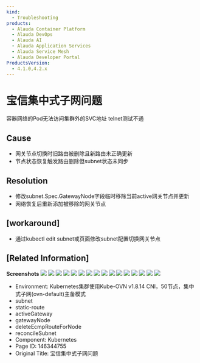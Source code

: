 ```yaml
---
kind:
  - Troubleshooting
products:
  - Alauda Container Platform
  - Alauda DevOps
  - Alauda AI
  - Alauda Application Services
  - Alauda Service Mesh
  - Alauda Developer Portal
ProductsVersion:
  - 4.1.0,4.2.x
---
```

<!-- A type of document that involves encountering a fault, diagnosing it, performing root cause analysis, and providing solutions. -->

# 宝信集中式子网问题

容器网络的Pod无法访问集群外的SVC地址 telnet测试不通

## Cause
- 网关节点切换时旧路由被删除且新路由未正确更新
- 节点状态恢复触发路由删除但subnet状态未同步

## Resolution
- 修改subnet.Spec.GatewayNode字段临时移除当前active网关节点并更新
- 网络恢复后重新添加被移除的网关节点

## [workaround]
- 通过kubectl edit subnet或页面修改subnet配置切换网关节点

## [Related Information]
**Screenshots**
![](assets/bao-xin-ji-zhong-shi-zi-wang-wen-ti/image2023-4-24_14-52-15.png)
![](assets/bao-xin-ji-zhong-shi-zi-wang-wen-ti/image2023-4-24_14-12-0.png)
![](assets/bao-xin-ji-zhong-shi-zi-wang-wen-ti/image2023-4-24_14-12-11.png)
![](assets/bao-xin-ji-zhong-shi-zi-wang-wen-ti/image2023-4-24_14-12-15.png)
![](assets/bao-xin-ji-zhong-shi-zi-wang-wen-ti/image2023-4-24_14-13-10.png)
![](assets/bao-xin-ji-zhong-shi-zi-wang-wen-ti/image2023-4-24_14-13-18.png)
![](assets/bao-xin-ji-zhong-shi-zi-wang-wen-ti/image2023-4-24_14-50-42.png)
![](assets/bao-xin-ji-zhong-shi-zi-wang-wen-ti/image2023-4-24_14-51-22.png)
![](assets/bao-xin-ji-zhong-shi-zi-wang-wen-ti/image2023-4-24_14-54-31.png)
![](assets/bao-xin-ji-zhong-shi-zi-wang-wen-ti/image2023-4-24_14-53-18.png)
![](assets/bao-xin-ji-zhong-shi-zi-wang-wen-ti/image2023-4-24_14-53-34.png)
![](assets/bao-xin-ji-zhong-shi-zi-wang-wen-ti/image2023-4-24_14-53-41.png)
![](assets/bao-xin-ji-zhong-shi-zi-wang-wen-ti/image2023-4-24_14-55-4.png)
![](assets/bao-xin-ji-zhong-shi-zi-wang-wen-ti/image2023-4-24_14-56-12.png)
![](assets/bao-xin-ji-zhong-shi-zi-wang-wen-ti/image2023-4-24_14-57-42.png)
![](assets/bao-xin-ji-zhong-shi-zi-wang-wen-ti/image2023-4-24_15-0-16.png)
- Environment: Kubernetes集群使用Kube-OVN v1.8.14 CNI，50节点，集中式子网(ovn-default)主备模式
- subnet
- static-route
- activeGateway
- gatewayNode
- deleteEcmpRouteForNode
- reconcileSubnet
- Component: Kubernetes
- Page ID: 146344755
- Original Title: 宝信集中式子网问题
